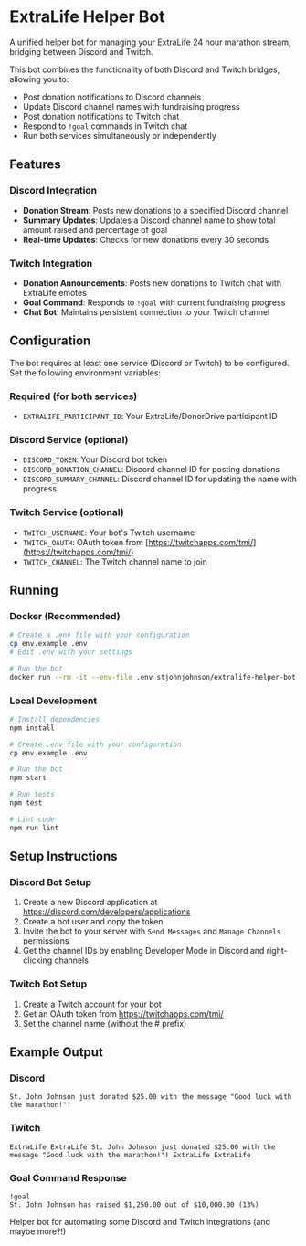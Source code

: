 # ExtraLife Helper Bot

A unified helper bot for managing your ExtraLife 24 hour marathon stream, bridging between Discord and Twitch.

This bot combines the functionality of both Discord and Twitch bridges, allowing you to:
- Post donation notifications to Discord channels
- Update Discord channel names with fundraising progress
- Post donation notifications to Twitch chat
- Respond to `!goal` commands in Twitch chat
- Run both services simultaneously or independently

## Features

### Discord Integration
- **Donation Stream**: Posts new donations to a specified Discord channel
- **Summary Updates**: Updates a Discord channel name to show total amount raised and percentage of goal
- **Real-time Updates**: Checks for new donations every 30 seconds

### Twitch Integration  
- **Donation Announcements**: Posts new donations to Twitch chat with ExtraLife emotes
- **Goal Command**: Responds to `!goal` with current fundraising progress
- **Chat Bot**: Maintains persistent connection to your Twitch channel

## Configuration

The bot requires at least one service (Discord or Twitch) to be configured. Set the following environment variables:

### Required (for both services)
- `EXTRALIFE_PARTICIPANT_ID`: Your ExtraLife/DonorDrive participant ID

### Discord Service (optional)
- `DISCORD_TOKEN`: Your Discord bot token
- `DISCORD_DONATION_CHANNEL`: Discord channel ID for posting donations
- `DISCORD_SUMMARY_CHANNEL`: Discord channel ID for updating the name with progress

### Twitch Service (optional)  
- `TWITCH_USERNAME`: Your bot's Twitch username
- `TWITCH_OAUTH`: OAuth token from [https://twitchapps.com/tmi/](https://twitchapps.com/tmi/)
- `TWITCH_CHANNEL`: The Twitch channel name to join

## Running

### Docker (Recommended)

```bash
# Create a .env file with your configuration
cp env.example .env
# Edit .env with your settings

# Run the bot
docker run --rm -it --env-file .env stjohnjohnson/extralife-helper-bot:latest
```

### Local Development

```bash
# Install dependencies
npm install

# Create .env file with your configuration
cp env.example .env

# Run the bot
npm start

# Run tests
npm test

# Lint code
npm run lint
```

## Setup Instructions

### Discord Bot Setup
1. Create a new Discord application at https://discord.com/developers/applications
2. Create a bot user and copy the token
3. Invite the bot to your server with `Send Messages` and `Manage Channels` permissions
4. Get the channel IDs by enabling Developer Mode in Discord and right-clicking channels

### Twitch Bot Setup  
1. Create a Twitch account for your bot
2. Get an OAuth token from https://twitchapps.com/tmi/
3. Set the channel name (without the # prefix)

## Example Output

### Discord
```
St. John Johnson just donated $25.00 with the message "Good luck with the marathon!"!
```

### Twitch  
```
ExtraLife ExtraLife St. John Johnson just donated $25.00 with the message "Good luck with the marathon!"! ExtraLife ExtraLife
```

### Goal Command Response
```
!goal
St. John Johnson has raised $1,250.00 out of $10,000.00 (13%)
```
Helper bot for automating some Discord and Twitch integrations (and maybe more?!)
